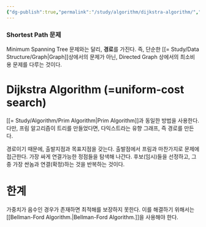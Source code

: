 ```yaml
---
{"dg-publish":true,"permalink":"/study/algorithm/dijkstra-algorithm/","created":"2024-02-04T18:21:04.000+09:00","updated":"2025-01-14T15:33:43.000+09:00"}
---
```


### Shortest Path 문제
Minimum Spanning Tree 문제와는 달리, **경로**를 가진다. 즉, 단순한 [[= Study/Data Structure/Graph\|Graph]]상에서의 문제가 아닌, Directed Graph 상에서의 최소비용 문제를 다루는 것이다.

# Dijkstra Algorithm (=uniform-cost search)
[[= Study/Algorithm/Prim Algorithm\|Prim Algorithm]]과 동일한 방법을 사용한다. 다만, 프림 알고리즘이 트리를 만들었다면, 다익스트라는 유향 그래프, 즉 경로를 만든다.

경로이기 때문에, 출발지점과 목표지점을 갖는다.
출발점에서 프림과 마찬가지로 문제에 접근한다. 가장 싸게 연결가능한 정점들을 탐색해 나간다.
후보(임시)들을 선정하고, 그 중 가장 싼놈과 연결(확정)하는 것을 반복하는 것이다.

# 한계
가중치가 음수인 경우가 존재하면 최적해를 보장하지 못한다. 이를 해결하기 위해서는 [[Bellman-Ford Algorithm.\|Bellman-Ford Algorithm.]]을 사용해야 한다.